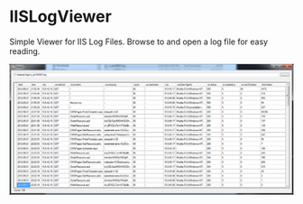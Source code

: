 IISLogViewer
============

Simple Viewer for IIS Log Files. Browse to and open a log file for easy reading.

![Main Screen](Image.png)

